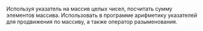 Используя указатель на массив целых чисел, посчитать сумму элементов массива. Использовать
в программе арифметику указателей для продвижения по массиву, а также оператор
разыменования.
